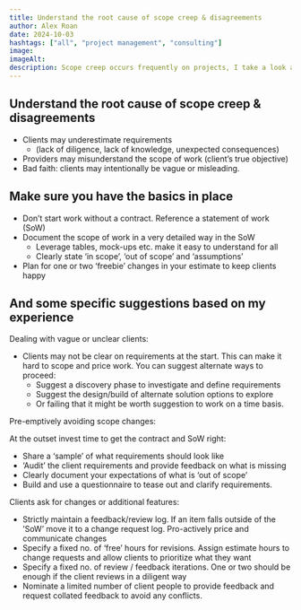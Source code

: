 ```yaml
---
title: Understand the root cause of scope creep & disagreements
author: Alex Roan
date: 2024-10-03
hashtags: ["all", "project management", "consulting"]
image:
imageAlt:
description: Scope creep occurs frequently on projects, I take a look at the  common causes and what can we do..
---
```


## Understand the root cause of scope creep & disagreements

- Clients may underestimate requirements
  - (lack of diligence, lack of knowledge, unexpected consequences)
- Providers may misunderstand the scope of work (client’s true objective)
- Bad faith: clients may intentionally  be vague or misleading.

## Make sure you have the basics in place

- Don’t start work without a contract. Reference a statement of work (SoW)
- Document the scope of work in a very detailed way in the SoW
  - Leverage tables, mock-ups etc. make it easy to understand for all
  - Clearly state ‘in scope’, ‘out of scope’  and ‘assumptions’
- Plan for one or two ‘freebie’ changes in your estimate to keep clients happy

## And some specific suggestions based on my experience

Dealing with vague or unclear clients:

- Clients may not be clear on requirements at the start. This can make it hard to scope and price work. You can suggest alternate ways to proceed:
  - Suggest a discovery phase to investigate and define requirements
  - Suggest the design/build of alternate solution options to explore
  - Or failing that it might be worth suggestion to work on a time basis.

Pre-emptively avoiding scope changes:

At the outset invest time to get the contract and SoW right:

- Share a ‘sample’ of what requirements should look like
- ‘Audit’ the client requirements and provide feedback on what is missing
- Clearly document your expectations of what is ‘out of scope’
- Build and use a questionnaire to tease out and clarify requirements.

Clients ask for changes or additional features:

- Strictly maintain a feedback/review log. If an item falls outside of the ’SoW’ move it to a change request log. Pro-actively price and communicate changes
- Specify a fixed no. of ‘free’ hours for revisions. Assign estimate hours to change requests and allow clients to prioritize what they want
- Specify a fixed no. of review / feedback iterations. One or two should be enough if the client reviews in a diligent way
- Nominate a limited number of client people to provide feedback and request collated feedback to avoid any conflicts.
